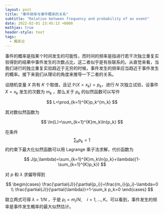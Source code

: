 ```yaml
---
layout: post
title: "事件频率与事件概率的关系"
subtitle: "Relation between frequency and probability of an event"
date: 2022-02-01 23:45:13 +0800
mathjax: true
header-style: text
tags:
  - 概率论 
---
```

事件的概率是指某个时间发生的可能性，而时间的频率是指进行若干次独立重复实验得到的结果中事件发生的次数占比，这二者似乎是有些联系的。从直觉来看，当我们进行的独立重复实验趋近于无穷的时候，事件发生的频率应当趋近于事件发生的概率。接下来我们从理论的角度来推导一下二者的关系。

设随机变量 $X$ 共有 $K$ 个取值，且记 $\mathbb{P}(X=x_k)=p_k$，进行 $N$ 次独立试验，设事件 $X=x_k$ 发生的次数为 $m_k$ ，那么关于 $p_k$ 的似然函数可以写作

$$
L=\prod_{k=1}^{K}p_k^{m_k}
$$

其对数似然函数为

$$
\ln{L}=\sum_{k=1}^{K}m_k\ln{p_k}
$$

在条件 $$\sum_k p_k=1$$ 的约束下最大化似然函数可以用 Lagrange 乘子法求解，代价函数为

$$
J(p,\lambda)=\sum_{k=1}^{K}m_k\ln{p_k}+\lambda({1-\sum_{k=1}^{K}p_k})
$$

对 $p$ 和 $\lambda$ 求偏导得到

$$
\begin{cases}
\frac{\partial{J}}{\partial{p_i}}=\frac{m_i}{p_i}-\lambda=0
\\ \frac{\partial{J}}{\partial{\lambda}}=1-\sum_k p_k=0
\end{cases}
$$

联立两式可得 $\lambda=1/N$ ，于是 $p_i=m_i/N,\quad i=1,...,K$。可以看到，事件发生的频率是事件发生概率的最大似然估计。

